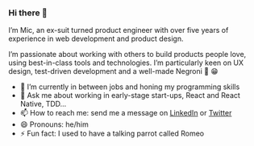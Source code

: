 ### Hi there 👋

<!--
**mic-css/mic-css** is a ✨ _special_ ✨ repository because its `README.md` (this file) appears on your GitHub profile.

Here are some ideas to get you started:

- 🔭 I’m currently working on ...
- 🌱 I’m currently learning ...
- 👯 I’m looking to collaborate on ...
- 🤔 I’m looking for help with ...
- 💬 Ask me about ...
- 📫 How to reach me: ...
- 😄 Pronouns: ...
- ⚡ Fun fact: ...
-->

I’m Mic, an ex-suit turned product engineer with over five years of experience in web development and product design.

I’m passionate about working with others to build products people love, using best-in-class tools and technologies. I’m particularly keen on UX design, test-driven development and a well-made Negroni 🥃 😁

- 🔭 I’m currently in between jobs and honing my programming skills
- 💬 Ask me about working in early-stage start-ups, React and React Native, TDD...
- 📫 How to reach me: send me a message on [LinkedIn](https://www.linkedin.com/in/mic-cassano/) or [Twitter](https://twitter.com/mic_css)
- 😄 Pronouns: he/him
- ⚡ Fun fact: I used to have a talking parrot called Romeo
